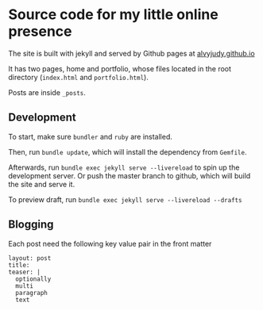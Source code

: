 # Source code for my little online presence

The site is built with jekyll and served by Github pages at
[alvyjudy.github.io](https://alvyjudy.github.io)

It has two pages, home and portfolio, whose files located in the root directory
(`index.html` and `portfolio.html`).

Posts are inside `_posts`.

## Development

To start, make sure `bundler` and `ruby` are installed.

Then, run `bundle update`, which will install the dependency from `Gemfile`.

Afterwards, run `bundle exec jekyll serve --livereload` to spin up the
development server. Or push the master branch to github, which will build
the site and serve it.

To preview draft, run `bundle exec jekyll serve --livereload --drafts`

## Blogging

Each post need the following key value pair in the front matter
```
layout: post
title: 
teaser: |
  optionally
  multi
  paragraph
  text
```